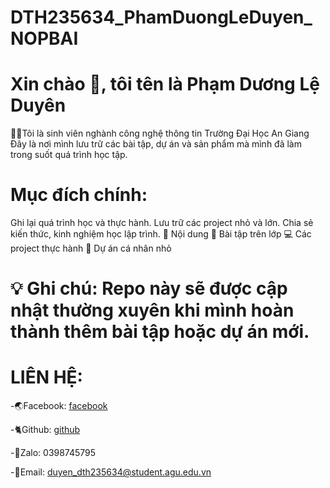 # DTH235634_PhamDuongLeDuyen_NOPBAI
# Xin chào 👋, tôi tên là Phạm Dương Lệ Duyên
👩‍🎓Tôi là sinh viên nghành công nghệ thông tin Trường Đại Học An Giang
Đây là nơi mình lưu trữ các bài tập, dự án và sản phẩm mà mình đã làm trong suốt quá trình học tập.

# Mục đích chính:
Ghi lại quá trình học và thực hành.
Lưu trữ các project nhỏ và lớn.
Chia sẻ kiến thức, kinh nghiệm học lập trình.
📂 Nội dung
📝 Bài tập trên lớp
💻 Các project thực hành
🚀 Dự án cá nhân nhỏ
# 💡 Ghi chú: Repo này sẽ được cập nhật thường xuyên khi mình hoàn thành thêm bài tập hoặc dự án mới.

# LIÊN HỆ:
-🌏Facebook: [facebook](https://www.facebook.com/share/19ecCjtzrS/)

-🐈Github:  [github](https://github.com/DTH235634-PhamDuongLeDuyen/DTH235634_PhamDuongLeDuyen_NOPBAI/edit/main/README.md)

-💌Zalo: 0398745795

-📧Email: duyen_dth235634@student.agu.edu.vn

